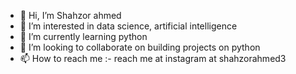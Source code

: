 - 👋 Hi, I’m Shahzor ahmed
- 👀 I’m interested in data science, artificial intelligence
- 🌱 I’m currently learning python
- 💞️ I’m looking to collaborate on building projects on python
- 📫 How to reach me :- reach me at instagram at shahzorahmed3

<!---
shahzor35/shahzor35 is a ✨ special ✨ repository because its `README.md` (this file) appears on your GitHub profile.
You can click the Preview link to take a look at your changes.
--->

